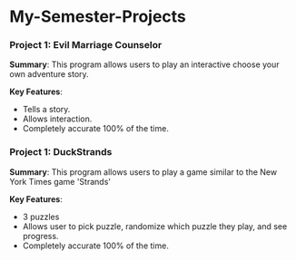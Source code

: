 # My-Semester-Projects
### Project 1: Evil Marriage Counselor
**Summary**: This program allows users to play an interactive choose your own adventure story.

**Key Features**: 
- Tells a story.
- Allows interaction.
- Completely accurate 100% of the time.

### Project 1: DuckStrands
**Summary**: This program allows users to play a game similar to the New York Times game 'Strands'

**Key Features**: 
- 3 puzzles
- Allows user to pick puzzle, randomize which puzzle they play, and see progress.
- Completely accurate 100% of the time.
